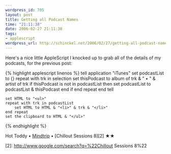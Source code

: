 ```yaml
--- 
wordpress_id: 705
layout: post
title: Getting all Podcast Names
time: "21:11:38"
date: 2006-02-27 21:11:38
tags: 
- applescript
wordpress_url: http://schinckel.net/2006/02/27/getting-all-podcast-names/
---
```

Here's a nice little AppleScript I knocked up to grab all of the details of my podcasts, for the previous post: 
    
    
{% highlight applescript linenos %}
    tell application "iTunes"
    	set podcastList to {}
    	repeat with trk in selection
    		set thisPodcast to album of trk & " • " & artist of trk
    		if thisPodcast is not in podcastList then
    			set podcastList to podcastList & thisPodcast
    		end if
    	end repeat
    end tell
    
    set HTML to "<ul>"
    repeat with trk in podcastList
    	set HTML to HTML & "<li>" & trk & "</li>"
    end repeat
    set the clipboard to HTML & "</ul>"
{% endhighlight %}
    

Hot Toddy • [Mindtrip][1] • [Chillout Sessions 8][2] ★★

   [1]: http://www.google.com/search?q=%22Mindtrip%22
   [2]: http://www.google.com/search?q=%22Chillout Sessions 8%22

